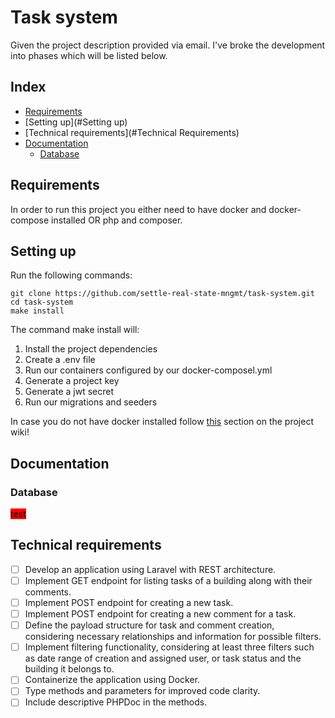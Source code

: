 # Task system

Given the project description provided via email.
I've broke the development into phases which will be listed below.

## Index

- [Requirements](#Requeriments)
- [Setting up](#Setting up)
- [Technical requirements](#Technical Requirements)
- [Documentation](#Documentation)
	- [Database](#Database)



## Requirements

In order to run this project you either need to have docker and docker-compose installed OR php and composer.

## Setting up

Run the following commands:

```
git clone https://github.com/settle-real-state-mngmt/task-system.git
cd task-system
make install
```

The command make install will:

1. Install the project dependencies
2. Create a .env file
3. Run our containers configured by our docker-composel.yml
4. Generate a project key
5. Generate a jwt secret
6. Run our migrations and seeders

In case you do not have docker installed follow [this](https://github.com/settle-real-state-mngmt/task-system/wiki/Set-up-without-docker) section on the project wiki!

## Documentation

### Database

<mark style="background-color:red">test</mark>


## Technical requirements

- [ ] Develop an application using Laravel with REST architecture.
- [ ] Implement GET endpoint for listing tasks of a building along with their comments.
- [ ] Implement POST endpoint for creating a new task.
- [ ] Implement POST endpoint for creating a new comment for a task.
- [ ] Define the payload structure for task and comment creation, considering necessary relationships and information for possible filters.
- [ ] Implement filtering functionality, considering at least three filters such as date range of creation and assigned user, or task status and the building it belongs to.
- [ ] Containerize the application using Docker. 
- [ ] Type methods and parameters for improved code clarity. 
- [ ] Include descriptive PHPDoc in the methods.
